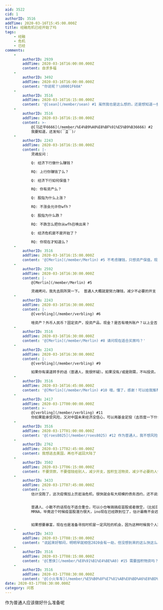 ```yaml
---
aid: 3522
cid: 1
authorID: 3516
addTime: 2020-03-16T15:45:00.000Z
title: 经融危机已经开始了吗
tags:
    - 经融
    - 危机
    - 已经
comments:
    -
        authorID: 2939
        addTime: 2020-03-16T16:00:00.000Z
        content: 自求多福
    -
        authorID: 3492
        addTime: 2020-03-16T16:00:00.000Z
        content: "你说呢？\U0001F60A"
    -
        authorID: 3516
        addTime: 2020-03-16T16:15:00.000Z
        content: '@[sean](/member/sean) #1 虽然我也是这么想的，还是想知道一些建设性的回答（ ｉ \_ ｉ ）'
    -
        authorID: 3516
        addTime: 2020-03-16T16:15:00.000Z
        content: >-
            @[习近平6666](/member/%E4%B9%A0%E8%BF%91%E5%B9%B36666) #2
            我要知道，还发帖(￣Д￣)ﾉ
    -
        authorID: 2243
        addTime: 2020-03-16T16:15:00.000Z
        content: |-
            灵魂反问：

            Q: 经济下行做什么赚钱？

            RQ: 上行你赚钱了么？

            Q: 经济下行如何保值？

            RQ: 你有资产么？

            Q: 股指为什么上涨？

            RQ: 不涨会允许你wfh？

            Q: 股指为什么跌？

            RQ: 不跌怎么把你从wfh召唤出来？

            Q: 经济危机是不是开始了？

            RQ: 你现在才知道么？
    -
        authorID: 3516
        addTime: 2020-03-16T16:15:00.000Z
        content: '@[Merlin](/member/Merlin) #5 不考虑赚钱，只想资产保值，现在才知道……我一直以为可能还没开始……'
    -
        authorID: 2592
        addTime: 2020-03-16T16:30:00.000Z
        content: |-
            @[Merlin](/member/Merlin) #5

            灵魂拷问，我先去厕所哭一下。 普通人大概就是努力赚钱，减少不必要的开支
    -
        authorID: 2243
        addTime: 2020-03-16T16:30:00.000Z
        content: |-
            @[verbling](/member/verbling) #6

            啥资产？外币人民币？固定资产，投资产品，现金？是否有境外账户？以上全否，千万以下存银行吧就~
    -
        authorID: 3516
        addTime: 2020-03-16T16:30:00.000Z
        content: '@[Merlin](/member/Merlin) #8 请问现在适合买房吗？'
    -
        authorID: 2243
        addTime: 2020-03-16T16:30:00.000Z
        content: |-
            @[verbling](/member/verbling) #9

            如果你有渠道转手的话（普通人，我很怀疑）。如果没有/或是刚需，不叫投资。有价格无价值，因为没有流动性。
    -
        authorID: 3516
        addTime: 2020-03-16T16:45:00.000Z
        content: '@[Merlin](/member/Merlin) #10 哦，懂了，感谢！可以给我推荐一下能看懂财经新闻的相关书籍吗？'
    -
        authorID: 2417
        addTime: 2020-03-17T00:00:00.000Z
        content: >-
            @[verbling](/member/verbling) #11
            你如果能承受风险，又对中国未来经济没信心，可以用基金定投（去百度一下什么叫基金定投，看看适不适合自己）的方式买一个叫”标普ETF”的基金，这个基金对应的是美国的标普500指数，国内股票账户就能交易。
    -
        authorID: 3516
        addTime: 2020-03-17T01:00:00.000Z
        content: '@[roes8025](/member/roes8025) #12 作为普通人，我不想风险投资，我只想保值。谢谢，我还是边看边学吧。'
    -
        authorID: 2762
        addTime: 2020-03-17T02:45:00.000Z
        content: 我想逃去美国，再也不返回大陆了
    -
        authorID: 3502
        addTime: 2020-03-17T06:15:00.000Z
        content: 不要贷款，不要借钱给别人，减少开支，囤积生活物资，减少不必要的人情往来
    -
        authorID: 3433
        addTime: 2020-03-17T07:45:00.000Z
        content: >-
            估计没跑了，这次疫情加上页岩油危机，很快就会有大规模的债务违约，还不说接下来的企业债到期这关能不能过。


            普通人、小散不的话现在不适合重仓，可以小仓唯搞搞疫苗股或者做空，（比如INO 和
            MRNA，毕竟这个时候疫苗股潜力很大，ino现在已经跌到位了，估计最晚不会迟于下星期再次爆发。这几天就该调整完了。再就是明天mrna将大概率继续暴涨，毕竟市场上有的是资金。）但无论生活环境，还是投资环境还在极速走坏的过程中，不确定性现在都比较大。手里有足够的现金比什么都重要，继续下去很多之前遥不可及的都会出现白菜价的机会。


            如果想要暴富，现在也是准备寻找时机冒一定风险的机会，因为这种时候我个人理解收益与风险的比例会很理想
    -
        authorID: 3433
        addTime: 2020-03-17T08:15:00.000Z
        content: "说起来好郁闷，明明早就相信2020会有一劫，但没想到来的这么快这么早，就有一部分资金买了股票今年入了场就深套了，还没怎么样先被下了一城。但基本面还好，我就想放着不动了。更可惜的是十二月份、一月份本来想趁着毕业卖几套本科时在大学城的投资房来着，犹豫了，现在已经阴跌了5%多了，那些钱要是能拿到手里我现在会更有底气。但万幸房子还有租客，租赁市场供求关系稳定也撑得下去，但套现难了，也跌了，也先放着吧。\n\n现在美元开始量化宽松了，美联储放话了要不惜一切代价救市，那就等等看呗，那汇率要是多跌一些那正好再从大陆/香港转点钱就好了，看有没有机会抄抄别的底，像我正好马上要去纽约继续上学，我记得巴菲特当年就是金融危机之后在纽约买的学区房然后爆赚，我们都可以将来照葫芦画瓢啊\U0001F602。恐慌吧！没有危机哪来的机遇呢！"
    -
        authorID: 3516
        addTime: 2020-03-17T08:15:00.000Z
        content: '@[葱侠](/member/%E8%91%B1%E4%BE%A0) #15 需要囤积物资吗？之前囤了粮，现在又觉得没有短缺的迹象了……'
    -
        authorID: 3516
        addTime: 2020-03-17T08:30:00.000Z
        content: '@[小火车车](/member/%E5%B0%8F%E7%81%AB%E8%BD%A6%E8%BD%A6) #17 哦，感谢'
date: 2020-03-17T08:30:00.000Z
category: 问答
---
```


作为普通人应该做好什么准备呢
